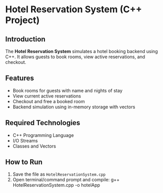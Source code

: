 # Hotel Reservation System (C++ Project)

## Introduction

The **Hotel Reservation System** simulates a hotel booking backend using C++. It allows guests to book rooms, view active reservations, and checkout.

## Features

* Book rooms for guests with name and nights of stay
* View current active reservations
* Checkout and free a booked room
* Backend simulation using in-memory storage with vectors

## Required Technologies

* C++ Programming Language
* I/O Streams
* Classes and Vectors

## How to Run

1. Save the file as `HotelReservationSystem.cpp`
2. Open terminal/command prompt and compile: g++ HotelReservationSystem.cpp -o hotelApp
